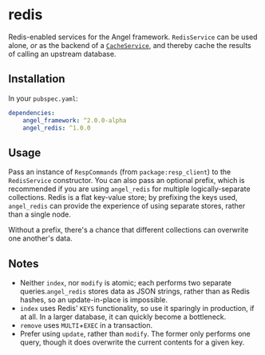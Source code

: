 # redis
Redis-enabled services for the Angel framework.
`RedisService` can be used alone, *or* as the backend of a
[`CacheService`](https://angel-dart/cache),
and thereby cache the results of calling an upstream database.

## Installation
In your `pubspec.yaml`:

```yaml
dependencies:
    angel_framework: ^2.0.0-alpha
    angel_redis: ^1.0.0
```

## Usage
Pass an instance of `RespCommands` (from `package:resp_client`) to the `RedisService` constructor.
You can also pass an optional prefix, which is recommended if you are using `angel_redis` for multiple
logically-separate collections. Redis is a flat key-value store; by prefixing the keys used,
`angel_redis` can provide the experience of using separate stores, rather than a single node.

Without a prefix, there's a chance that different collections can overwrite one another's data.

## Notes
* Neither `index`, nor `modify` is atomic; each performs two separate queries.`angel_redis` stores data as JSON strings, rather than as Redis hashes, so an update-in-place is impossible.
* `index` uses Redis' `KEYS` functionality, so use it sparingly in production, if at all. In a larger database, it can quickly
become a bottleneck.
* `remove` uses `MULTI`+`EXEC` in a transaction.
* Prefer using `update`, rather than `modify`. The former only performs one query, though it does overwrite the current
contents for a given key.